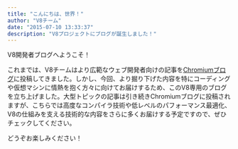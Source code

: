 ```yaml
---
title: "こんにちは、世界！"
author: "V8チーム"
date: "2015-07-10 13:33:37"
description: "V8プロジェクトにブログが誕生しました！"
---
```

V8開発者ブログへようこそ！

これまでは、V8チームはより広範なウェブ開発者向けの記事を[Chromiumブログ](https://blog.chromium.org/)に投稿してきました。しかし、今回、より掘り下げた内容を特にコーディングや仮想マシンに情熱を抱く方々に向けてお届けするため、このV8専用のブログを立ち上げました。大型トピックの記事は引き続きChromiumブログに投稿されますが、こちらでは高度なコンパイラ技術や低レベルのパフォーマンス最適化、V8の仕組みを支える技術的な内容をさらに多くお届けする予定ですので、ぜひチェックしてください。

<!--truncate-->
どうぞお楽しみください！
